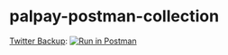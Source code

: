 # palpay-postman-collection

[Twitter Backup](https://github.com/EtonDoze/palpay-postman-collection/tree/main/Postman%20Collections): 
[![Run in Postman](https://run.pstmn.io/button.svg)](https://god.gw.postman.com/run-collection/18288975-7d519156-adbe-4536-9072-6eafcbbcc963?action=collection%2Ffork&collection-url=entityId%3D18288975-7d519156-adbe-4536-9072-6eafcbbcc963%26entityType%3Dcollection%26workspaceId%3Dfe89979d-7418-4cab-b856-a3826edea35d)
